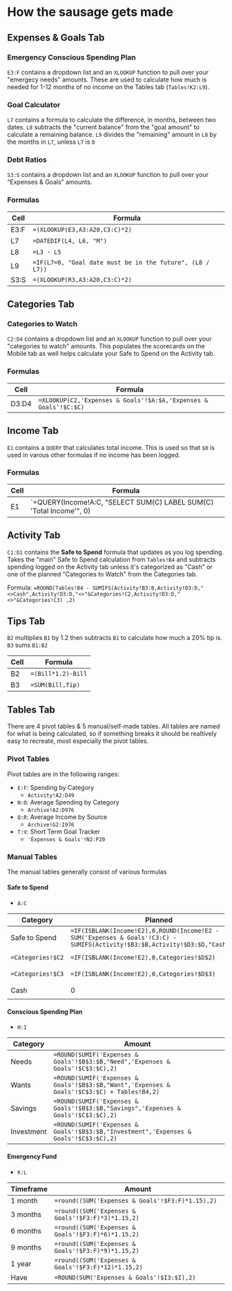 # How the sausage gets made

## Expenses & Goals Tab

### Emergency Conscious Spending Plan

`E3:F` contains a dropdown list and an `XLOOKUP` function to pull over your "emergecy needs" amounts. These are used to calculate how much is needed for 1-12 months of no income on the Tables tab (`Tables!K2:L9`).

### Goal Calculator

`L7` contains a formula to calculate the difference, in months, between two dates.
`L8` subtracts the "current balance" from the "goal amount" to calculate a remaining balance.
`L9` divides the "remaining" amount in `L8` by the months in `L7`, unless `L7` is `0`

### Debt Ratios
`S3:S` contains a dropdown list and an `XLOOKUP` function to pull over your "Expenses & Goals" amounts.

### Formulas
| Cell | Formula |
| --- | --- |
| E3:F | `=(XLOOKUP(E3,A3:A20,C3:C)*2)` |
| L7 | `=DATEDIF(L4, L6, "M")` |
| L8 | `=L3 - L5` |
| L9 | `=IF(L7=0, "Goal date must be in the future", (L8 / L7))` |
| S3:S | `=(XLOOKUP(R3,A3:A20,C3:C)*2)` |

## Categories Tab

### Categories to Watch

`C2:D4` contains a dropdown list and an `XLOOKUP` function to pull over your "categories to watch" amounts. This populates the scorecards on the Mobile tab as well helps calculate your Safe to Spend on the Activity tab.

### Formulas

| Cell | Formula |
| --- | --- |
| D3:D4 | `=XLOOKUP(C2,'Expenses & Goals'!$A:$A,'Expenses & Goals'!$C:$C)` |

## Income Tab

`E1` contains a `QUERY` that calculates total income. This is used so that `$0` is used in varous other formulas if no income has been logged.

### Formulas

| Cell | Formula |
| --- | --- |
| E1 | `=QUERY(Income!A:C, "SELECT SUM(C) LABEL SUM(C) 'Total Income'", 0) |

## Activity Tab

`C1:D1` contains the **Safe to Spend** formula that updates as you log spending. Takes the "main" Safe to Spend calculation from `Tables!B4` and subtracts spending logged on the Activity tab unless it's categorized as "Cash" or one of the planned "Categories to Watch" from the Categories tab.

Formula:
`=ROUND(Tables!B4 - SUMIFS(Activity!B3:B,Activity!D3:D,"<>Cash",Activity!D3:D,"<>"&Categories!C2,Activity!D3:D,"<>"&Categories!C3)
,2)`

## Tips Tab

`B2` multiplies `B1` by 1.2 then subtracts `B1` to calculate how much a 20% tip is.
`B3` sums `B1:B2`

| Cell | Formula |
| --- | --- |
| B2 | `=(Bill*1.2)-Bill` |
| B3 | `=SUM(Bill,Tip)` |

## Tables Tab

There are 4 pivot tables & 5 manual/self-made tables. All tables are named for what is being calculated, so if something breaks it should be realtively easy to recreate, most especially the pivot tables.

### Pivot Tables

Pivot tables are in the following ranges:

- `E:F`: Spending by Category
  - `Activity!A2:D49` 
- `N:O`: Average Spending by Category
  - `Archive!A2:D976` 
- `Q:R`: Average Income by Source
  - `Archive!G2:I976` 
- `T:V`: Short Term Goal Tracker
  - `'Expenses & Goals'!N2:P20` 

### Manual Tables

The manual tables generally consist of various formulas

#### Safe to Spend
- `A:C`

| Category | Planned | Actual |
| --- | --- | --- |
| Safe to Spend | `=IF(ISBLANK(Income!E2),0,ROUND(Income!E2 - SUM('Expenses & Goals'!C3:C) - SUMIFS(Activity!$B3:$B,Activity!$D3:$D,"Cash"),2))` | `=Activity!$C$1-SUMIFS(Activity!$B3:$B,Activity!$D3:$D,"Cash")` |
| `=Categories!$C2` | `=IF(ISBLANK(Income!E2),0,Categories!$D$2)` | `=B5-SUMIFS(Activity!$B$3:$B,Activity!$D$3:$D,"="&Categories!C2)` |
| `=Categories!$C3` | `=IF(ISBLANK(Income!E2),0,Categories!$D$3)` | `=B6-SUMIFS(Activity!$B$3:$B,Activity!$D$3:$D,"="&Categories!C3)` |
| Cash | 0 | `=SUMIF(Income!B$2:B,"Cash",Income!C$2:C)-(SUMIF(Activity!$D3:$D,"Cash",Activity!$B3:$B))` |

#### Conscious Spending Plan
- `H:I`

| Category | Amount |
| --- | --- |
| Needs | `=ROUND(SUMIF('Expenses & Goals'!$B$3:$B,"Need",'Expenses & Goals'!$C$3:$C),2)` |
| Wants | `=ROUND(SUMIF('Expenses & Goals'!$B$3:$B,"Want",'Expenses & Goals'!$C$3:$C) + Tables!B4,2)` |
| Savings | `=ROUND(SUMIF('Expenses & Goals'!$B$3:$B,"Savings",'Expenses & Goals'!$C$3:$C),2)` |
| Investment | `=ROUND(SUMIF('Expenses & Goals'!$B$3:$B,"Investment",'Expenses & Goals'!$C$3:$C),2)` |

#### Emergency Fund
- `K:L`

| Timeframe | Amount |
| --- | --- |
| 1 month | `=round((SUM('Expenses & Goals'!$F3:F)*1.15),2)` |
| 3 months | `=round((SUM('Expenses & Goals'!$F3:F)*3)*1.15,2)` |
| 6 months | `=round((SUM('Expenses & Goals'!$F3:F)*6)*1.15,2)` |
| 9 months | `=round((SUM('Expenses & Goals'!$F3:F)*9)*1.15,2)` |
| 1 year | `=round((SUM('Expenses & Goals'!$F3:F)*12)*1.15,2)` |
| Have | `=ROUND(SUM('Expenses & Goals'!$I3:$I),2)` |









